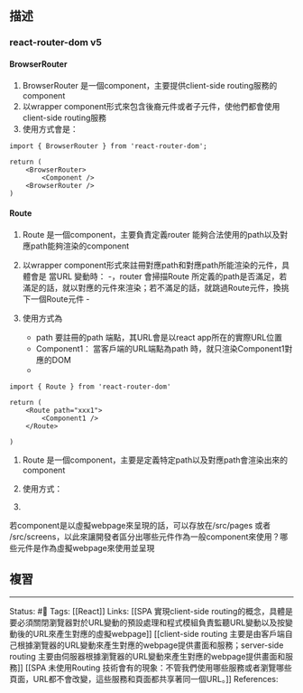## 描述

### react-router-dom v5


#### BrowserRouter 
1. BrowserRouter 是一個component，主要提供client-side routing服務的component
2. 以wrapper component形式來包含後裔元件或者子元件，使他們都會使用client-side routing服務
3. 使用方式會是：
```
import { BrowserRouter } from 'react-router-dom'; 

return (
	<BrowserRouter> 
		<Component />
	<BrowserRouter />
)
```

#### Route 
1. Route 是一個component，主要負責定義router 能夠合法使用的path以及對應path能夠渲染的component
2. 以wrapper component形式來註冊對應path和對應path所能渲染的元件，具體會是 當URL 變動時：
		-，router 會掃描Route 所定義的path是否滿足，若滿足的話，就以對應的元件來渲染；若不滿足的話，就跳過Route元件，換挑下一個Route元件
		- 
	
3. 使用方式為
	- path 要註冊的path 端點，其URL會是以react app所在的實際URL位置
	- Component1： 當客戶端的URL端點為path 時，就只渲染Component1對應的DOM
	- 
```
import { Route } from 'react-router-dom'

return (
	<Route path="xxx1">
		<Component1 />
	</Route>

)
```



1. Route 是一個component，主要是定義特定path以及對應path會渲染出來的component

2. 使用方式：


3. 

  
若component是以虛擬webpage來呈現的話，可以存放在/src/pages 或者 /src/screens，以此來讓開發者區分出哪些元件作為一般component來使用？哪些元件是作為虛擬webpage來使用並呈現
## 複習


---
Status: #🌱 
Tags:
[[React]]
Links:
[[SPA 實現client-side routing的概念，具體是要必須關閉瀏覽器對於URL變動的預設處理和程式模組負責監聽URL變動以及按變動後的URL來產生對應的虛擬webpage]]
[[client-side routing 主要是由客戶端自己根據瀏覽器的URL變動來產生對應的webpage提供畫面和服務；server-side routing 主要由伺服器根據瀏覽器的URL變動來產生對應的webpage提供畫面和服務]]
[[SPA 未使用Routing 技術會有的現象：不管我們使用哪些服務或者瀏覽哪些頁面，URL都不會改變，這些服務和頁面都共享著同一個URL。]]
References: